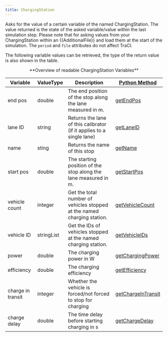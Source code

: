 ```yaml
---
title: ChargingStation
---
```


Asks for the value of a certain variable of the named ChargingStation.
The value returned is the state of the asked variable/value within the
last simulation step. Please note that for asking values from your
ChargingStation within an {{AdditionalFile}} and load them at the start of the simulation. The `period` and `file`
attributes do not affect TraCI.

The following variable values can be retrieved, the type of the return
value is also shown in the table.

<center>
**Overview of readable ChargingStation Variables**
</center>

| Variable                                     | ValueType           | Description       |  [Python Method](../TraCI/Interfacing_TraCI_from_Python.md)    |
| -------------------------------------------- | ------------------- | ----------------- | -------------------------------------------------------------- |
| end pos                                  | double          | The end position of the stop along the lane measured in m.  | [getEndPos](https://sumo.dlr.de/pydoc/traci._chargingstation.html#ChargingStationDomain-getEndPos) |
| lane ID                                  | string          | Returns the lane of this calibrator (if it applies to a single lane)   | [getLaneID](https://sumo.dlr.de/pydoc/traci._chargingstation.html#ChargingStationDomain-getLaneID) |
| name                                 | sting          | Returns the name of this stop   | [getName](https://sumo.dlr.de/pydoc/traci._chargingstation.html#ChargingStationDomain-getName) |
| start pos                                  | double          | The starting position of the stop along the lane measured in m.   | [getStartPos](https://sumo.dlr.de/pydoc/traci._chargingstation.html#ChargingStationDomain-getStartPos) |
| vehicle count                     | integer   | Get the total number of vehicles stopped at the named charging station.  | [getVehicleCount](https://sumo.dlr.de/pydoc/traci._chargingstation.html#ChargingStationDomain-getVehicleCount) |
| vehicle ID                         | stringList          | Get the IDs of vehicles stopped at the named charging station.   | [getVehicleIDs](https://sumo.dlr.de/pydoc/traci._chargingstation.html#ChargingStationDomain-getVehicleIDs) |
| power                                    | double          | The charging power in W |  [getChargingPower](https://sumo.dlr.de/pydoc/traci._chargingstation.html#ChargingStationDomain-getChargingPower) |
| efficiency                               | double          | The charging efficiency | [getEfficiency](https://sumo.dlr.de/pydoc/traci._chargingstation.html#ChargingStationDomain-getEfficiency) |
| charge in transit                        | integer         | Whether the vehicle is forced/not forced to stop for charging | [getChargeInTransit](https://sumo.dlr.de/pydoc/traci._chargingstation.html#ChargingStationDomain-getChargeInTransit) |
| charge delay                             | double          | The time delay before starting charging in s | [getChargeDelay](https://sumo.dlr.de/pydoc/traci._chargingstation.html#ChargingStationDomain-getChargeDelay) |


